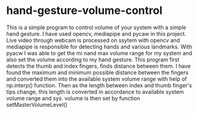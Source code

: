 # hand-gesture-volume-control
This is a simple program to control volume of your system with a simple hand gesture. 
I have used opencv, mediapipe and pycaw in this project. 
Live video through webcam is processed on ssytem with opencv and mediapipe is responsible for detecting hands and various landmarks. With pyacw I was able to get the mi nand max volume range for my system and also set the volume according to my hand gesture.
This program first detects  the thumb and index fingers, finds distance between them. I have found the maximum and minimum possible distance between the fingers and converted them into the available system volume range with help of np.interp() function. Then as the length between index and thumb finger's tips change, this length is converted in accordance to available system volume range and sys. volume is then set by function setMasterVolumeLevel()
